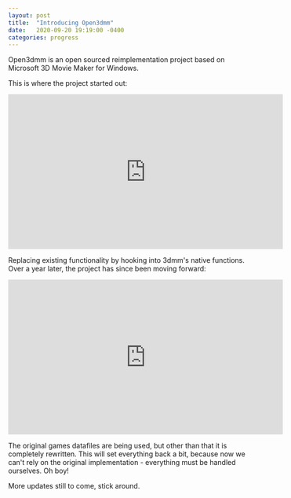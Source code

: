 ```yaml
---
layout: post
title:  "Introducing Open3dmm"
date:   2020-09-20 19:19:00 -0400
categories: progress
---
```

Open3dmm is an open sourced reimplementation project based on Microsoft 3D Movie Maker for Windows.

This is where the project started out:
<iframe width="560" height="315" src="https://www.youtube.com/embed/g23__mvyqoM" frameborder="0" allow="accelerometer; autoplay; clipboard-write; encrypted-media; gyroscope; picture-in-picture" allowfullscreen></iframe>

Replacing existing functionality by hooking into 3dmm's native functions. Over a year later, the project has since been moving forward:
<iframe width="560" height="315" src="https://www.youtube.com/embed/-9-jAbSN3sM" frameborder="0" allow="accelerometer; autoplay; clipboard-write; encrypted-media; gyroscope; picture-in-picture" allowfullscreen></iframe>

The original games datafiles are being used, but other than that it is completely rewritten. This will set everything back a bit, because now we can't rely on the original implementation - everything must be handled ourselves. Oh boy!

More updates still to come, stick around.